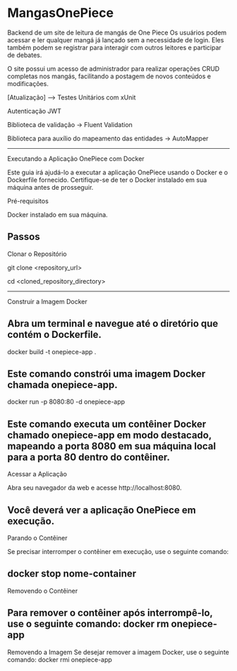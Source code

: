 # MangasOnePiece

Backend de um site de leitura de mangás de One Piece
Os usuários podem acessar e ler qualquer mangá já lançado sem a necessidade de login.
Eles também podem se registrar para interagir com outros leitores e participar de debates.

O site possui um acesso de administrador para realizar operações CRUD completas nos mangás, facilitando a postagem de novos conteúdos e modificações.

[Atualização] --> Testes Unitários com xUnit

Autenticação JWT


Biblioteca de validação -> Fluent Validation


Biblioteca para auxílio do mapeamento das entidades -> AutoMapper

---------------------------------------------------------------------------------------------------------------------------------------------------------------------------------

Executando a Aplicação OnePiece com Docker

Este guia irá ajudá-lo a executar a aplicação OnePiece usando o Docker e o Dockerfile fornecido. Certifique-se de ter o Docker instalado em sua máquina antes de prosseguir.

Pré-requisitos

Docker instalado em sua máquina.

Passos
---------------------------------------------------------------------------------------------------------------------------------------------------------------------------------
 Clonar o Repositório
 
git clone <repository_url>

cd <cloned_repository_directory>

---------------------------------------------------------------------------------------------------------------------------------------------------------------------------------
 Construir a Imagem Docker
   
Abra um terminal e navegue até o diretório que contém o Dockerfile.
---------------------------------------------------------------------------------------------------------------------------------------------------------------------------------
docker build -t onepiece-app .

Este comando constrói uma imagem Docker chamada onepiece-app.
---------------------------------------------------------------------------------------------------------------------------------------------------------------------------------
docker run -p 8080:80 -d onepiece-app

Este comando executa um contêiner Docker chamado onepiece-app em modo destacado, mapeando a porta 8080 em sua máquina local para a porta 80 dentro do contêiner.
---------------------------------------------------------------------------------------------------------------------------------------------------------------------------------
 Acessar a Aplicação
 
Abra seu navegador da web e acesse http://localhost:8080.

Você deverá ver a aplicação OnePiece em execução.
---------------------------------------------------------------------------------------------------------------------------------------------------------------------------------
Parando o Contêiner

Se precisar interromper o contêiner em execução, use o seguinte comando:

docker stop nome-container
---------------------------------------------------------------------------------------------------------------------------------------------------------------------------------
Removendo o Contêiner

Para remover o contêiner após interrompê-lo, use o seguinte comando:
docker rm onepiece-app
---------------------------------------------------------------------------------------------------------------------------------------------------------------------------------
Removendo a Imagem
Se desejar remover a imagem Docker, use o seguinte comando:
docker rmi onepiece-app
